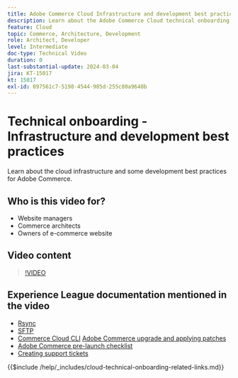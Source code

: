 ```yaml
---
title: Adobe Commerce Cloud Infrastructure and development best practices
description: Learn about the Adobe Commerce Cloud technical onboarding infrastructure and development best practices.
feature: Cloud
topic: Commerce, Architecture, Development
role: Architect, Developer
level: Intermediate
doc-type: Technical Video
duration: 0
last-substantial-update: 2024-03-04
jira: KT-15017
kt: 15017
exl-id: 097561c7-5198-4544-985d-255c80a9648b
---
```

# Technical onboarding - Infrastructure and development best practices

Learn about the cloud infrastructure and some development best practices for Adobe Commerce.

## Who is this video for?

- Website managers
- Commerce architects
- Owners of e-commerce website

## Video content

>[!VIDEO](https://video.tv.adobe.com/v/3427679?learn=on)

## Experience League documentation mentioned in the video

- [Rsync](https://experienceleague.adobe.com/docs/commerce-cloud-service/user-guide/develop/deploy/staging-production.html#migrate-files-using-rsync)
- [SFTP](https://experienceleague.adobe.com/docs/commerce-cloud-service/user-guide/develop/secure-connections.html#sftp)
- [Commerce Cloud CLI](https://experienceleague.adobe.com/docs/commerce-cloud-service/user-guide/dev-tools/cloud-cli/cloud-cli-overview.html)
[Adobe Commerce upgrade and applying patches](https://experienceleague.adobe.com/docs/commerce-cloud-service/user-guide/develop/upgrade/apply-patches.html)
- [Adobe Commerce pre-launch checklist](https://experienceleague.adobe.com/docs/commerce-cloud-service/user-guide/launch/checklist.html)
- [Creating support tickets](https://experienceleague.adobe.com/docs/commerce-knowledge-base/kb/help-center-guide/magento-help-center-user-guide.html)

{{$include /help/_includes/cloud-technical-onboarding-related-links.md}}
